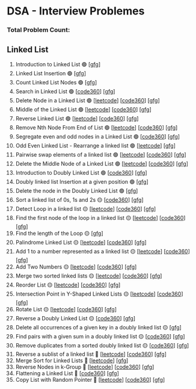 # DSA - Interview Problemes

### Total Problem Count:

## Linked List

1. Introduction to Linked List 🟢 [[gfg](https://www.geeksforgeeks.org/problems/introduction-to-linked-list/1)]
2. Linked List Insertion 🟢 [[gfg](https://www.geeksforgeeks.org/problems/linked-list-insertion-1587115620/0)]
3. Count Linked List Nodes 🟢 [[gfg](https://www.geeksforgeeks.org/problems/count-nodes-of-linked-list/0)]
4. Search in Linked List 🟢 [[code360](https://www.naukri.com/code360/problems/search-in-a-linked-list_975381)] [[gfg](https://www.geeksforgeeks.org/problems/search-in-linked-list-1664434326/1)]
5. Delete Node in a Linked List 🟢 [[leetcode](https://leetcode.com/problems/delete-node-in-a-linked-list/description/)] [[code360](https://www.naukri.com/code360/problems/delete-node-in-a-linked-list_1105578)] [[gfg](https://www.geeksforgeeks.org/problems/delete-a-node-in-single-linked-list/1)]
6. Middle of the Linked List 🟢 [[leetcode](https://leetcode.com/problems/middle-of-the-linked-list/description/)] [[code360](https://www.naukri.com/code360/problems/middle-of-linked-list_973250)] [[gfg](https://www.geeksforgeeks.org/problems/finding-middle-element-in-a-linked-list/1)]
7. Reverse Linked List 🟢 [[leetcode](https://leetcode.com/problems/reverse-linked-list/description/)] [[code360](https://www.naukri.com/code360/problems/reverse-linked-list_920513)] [[gfg](https://www.geeksforgeeks.org/problems/reverse-a-linked-list/1)]
8. Remove Nth Node From End of List 🟢 [[leetcode](https://leetcode.com/problems/remove-nth-node-from-end-of-list/description/)] [[code360](https://www.naukri.com/code360/problems/delete-kth-node-from-end-in-linked-list_799912)] [[gfg](https://www.geeksforgeeks.org/problems/nth-node-from-end-of-linked-list/1)]
9. Segregate even and odd nodes in a Linked List 🟢 [[code360](https://www.naukri.com/code360/problems/segregate-even-and-odd-nodes-in-a-linked-list_1116100)] [[gfg](https://www.geeksforgeeks.org/problems/segregate-even-and-odd-nodes-in-a-linked-list5035/1)]
10. Odd Even Linked List - Rearrange a linked list 🟢 [[leetcode](https://leetcode.com/problems/odd-even-linked-list/description/)] [[gfg](https://www.geeksforgeeks.org/problems/rearrange-a-linked-list/1)]
11. Pairwise swap elements of a linked list 🟢 [[leetcode](https://leetcode.com/problems/swap-nodes-in-pairs/description/)] [[code360](https://www.naukri.com/code360/problems/pair-swap_759396)] [[gfg](https://www.geeksforgeeks.org/problems/pairwise-swap-elements-of-a-linked-list-by-swapping-data/1)]
12. Delete the Middle Node of a Linked List 🟢 [[leetcode](https://leetcode.com/problems/delete-the-middle-node-of-a-linked-list/description/)] [[code360](https://www.naukri.com/code360/problems/delete-middle-node_763267)] [[gfg](https://www.geeksforgeeks.org/problems/delete-middle-of-linked-list/1)]
13. Introduction to Doubly Linked List 🟢 [[code360](https://www.naukri.com/code360/problems/insertion-in-doubly-linked-list_4609682)] [[gfg](https://www.geeksforgeeks.org/problems/introduction-to-doubly-linked-list/1)]
14. Doubly linked list Insertion at a given position 🟢 [[gfg](https://www.geeksforgeeks.org/problems/insert-a-node-in-doubly-linked-list/1)]
15. Delete the node in the Doubly Linked List 🟢 [[gfg](https://www.geeksforgeeks.org/problems/delete-node-in-doubly-linked-list/1)]
16. Sort a linked list of 0s, 1s and 2s 🟡 [[code360](https://www.naukri.com/code360/problems/sort-linked-list-of-0s-1s-2s_1071937)] [[gfg](https://www.geeksforgeeks.org/problems/given-a-linked-list-of-0s-1s-and-2s-sort-it/1)]
17. Detect Loop in a linked list 🟡 [[leetcode](https://leetcode.com/problems/linked-list-cycle/description/)] [[code360](https://www.naukri.com/code360/problems/cycle-detection-in-a-singly-linked-list_628974)] [[gfg](https://www.geeksforgeeks.org/problems/detect-loop-in-linked-list/1)]
18. Find the first node of the loop in a linked list 🟡 [[leetcode](https://leetcode.com/problems/linked-list-cycle-ii/description/)] [[code360](https://www.naukri.com/code360/problems/detect-the-first-node-of-the-loop_1112628)] [[gfg](https://www.geeksforgeeks.org/problems/find-the-first-node-of-loop-in-linked-list--170645/1)]
19. Find the length of the Loop 🟡 [[gfg](https://www.geeksforgeeks.org/problems/find-length-of-loop/1)]
20. Palindrome Linked List 🟡 [[leetcode](https://leetcode.com/problems/palindrome-linked-list/description/)] [[code360](https://www.naukri.com/code360/problems/check-if-linked-list-is-palindrome_985248)] [[gfg](https://www.geeksforgeeks.org/problems/check-if-linked-list-is-pallindrome/1)]
21. Add 1 to a number represented as a linked list 🟡 [[leetcode](https://www.lintcode.com/problem/904/)] [[code360](https://www.naukri.com/code360/problems/add-one-to-linked-list_920557)] [[gfg](https://www.geeksforgeeks.org/problems/add-1-to-a-number-represented-as-linked-list/1)]
22. Add Two Numbers 🟡 [[leetcode](https://leetcode.com/problems/add-two-numbers/description/)] [[code360](https://www.naukri.com/code360/problems/add-two-linked-lists_799487)] [[gfg](https://www.geeksforgeeks.org/problems/add-two-numbers-represented-by-linked-lists/1)]
23. Merge two sorted linked lists 🟡 [[leetcode](https://leetcode.com/problems/merge-two-sorted-lists/description/)] [[code360](https://www.naukri.com/code360/problems/merge-two-sorted-linked-lists_800332)] [[gfg](https://www.geeksforgeeks.org/problems/merge-two-sorted-linked-lists/1)]
24. Reorder List 🟡 [[leetcode](https://leetcode.com/problems/reorder-list/description/)] [[code360](https://www.naukri.com/code360/problems/rearrange-linked-list_764146)] [[gfg](https://www.geeksforgeeks.org/problems/reorder-list/1)]
25. Intersection Point in Y-Shaped Linked Lists 🟡 [[leetcode](https://leetcode.com/problems/intersection-of-two-linked-lists/description/)] [[code360](https://www.naukri.com/code360/problems/intersection-of-linked-list_630457)] [[gfg](https://www.geeksforgeeks.org/problems/intersection-point-in-y-shapped-linked-lists/1)]
26. Rotate List 🟡 [[leetcode](https://leetcode.com/problems/rotate-list/description/)] [[code360](https://www.naukri.com/code360/problems/rotate-linked-list_920454)] [[gfg](https://www.geeksforgeeks.org/problems/rotate-a-linked-list/1)]
27. Reverse a Doubly Linked List 🟡 [[code360](https://www.naukri.com/code360/problems/reverse-a-doubly-linked-list_1116098)] [[gfg](https://www.geeksforgeeks.org/problems/reverse-a-doubly-linked-list/1)]
28. Delete all occurrences of a given key in a doubly linked list 🟡 [[gfg](https://www.geeksforgeeks.org/problems/delete-all-occurrences-of-a-given-key-in-a-doubly-linked-list/1)]
29. Find pairs with a given sum in a doubly linked list 🟡 [[code360](https://www.naukri.com/code360/problems/find-pair-with-a-given-sum-in-a-doubly-linked-list_1164172)] [[gfg](https://www.geeksforgeeks.org/problems/find-pairs-with-given-sum-in-doubly-linked-list/1)]
30. Remove duplicates from a sorted doubly linked list 🟡 [[code360](https://www.naukri.com/code360/problems/unique-sorted-list_2420283)] [[gfg](https://www.geeksforgeeks.org/problems/remove-duplicates-from-a-sorted-doubly-linked-list/1)]
31. Reverse a sublist of a linked list 🔴 [[leetcode](https://leetcode.com/problems/reverse-linked-list-ii/description/)] [[code360](https://www.naukri.com/code360/problems/reverse-a-sublist-of-linked-list_1092613)] [[gfg](https://www.geeksforgeeks.org/problems/reverse-a-sublist-of-a-linked-list/1)]
32. Merge Sort for Linked Lists 🔴 [[leetcode](https://leetcode.com/problems/sort-list/description/)] [[gfg](https://www.geeksforgeeks.org/problems/sort-a-linked-list/1)]
33. Reverse Nodes in k-Group 🔴 [[leetcode](https://leetcode.com/problems/reverse-nodes-in-k-group/description/)] [[code360](https://www.naukri.com/code360/problems/reverse-list-in-k-groups_983644)] [[gfg](https://www.geeksforgeeks.org/problems/reverse-a-linked-list-in-groups-of-given-size/1)]
34. Flattening a Linked List 🔴 [[code360](https://www.naukri.com/code360/problems/flatten-a-linked-list_1112655)] [[gfg](https://www.geeksforgeeks.org/problems/flattening-a-linked-list/1)]
35. Copy List with Random Pointer 🔴 [[leetcode](https://leetcode.com/problems/copy-list-with-random-pointer/description/)] [[code360](https://www.naukri.com/code360/problems/clone-a-linked-list-with-random-pointers_983604)] [[gfg](https://www.geeksforgeeks.org/problems/clone-a-linked-list-with-next-and-random-pointer/1)]
